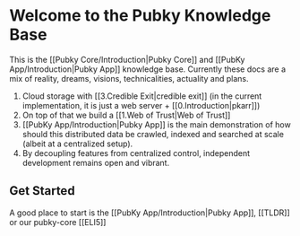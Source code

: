 # Welcome to the Pubky Knowledge Base

This is the [[Pubky Core/Introduction|Pubky Core]] and [[PubKy App/Introduction|Pubky App]] knowledge base. Currently these docs are a mix of reality, dreams, visions, technicalities, actuality and plans.

1. Cloud storage with [[3.Credible Exit|credible exit]] (in the current implementation, it is just a web server + [[0.Introduction|pkarr]])
2. On top of that we build a [[1.Web of Trust|Web of Trust]]
3. [[PubKy App/Introduction|Pubky App]] is the main demonstration of how should this distributed data be crawled, indexed and searched at scale (albeit at a centralized setup).
4. By decoupling features from centralized control, independent development remains open and vibrant.

## Get Started

A good place to start is the [[PubKy App/Introduction|Pubky App]], [[TLDR]] or our pubky-core [[ELI5]]
